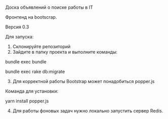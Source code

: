 Доска объявлений о поиске работы в IT

Фронтенд на bootscrap.

Версия 0.3

Для запуска:

1. Склонируйте репозиторий
2. Зайдите в папку проекта и выполните команды:
  
bundle exec bundle

bundle exec rake db:migrate

3. Для корректной работы Bootstrap может понадобиться popper.js

Команда для установки:

yarn install popper.js

4. Для работы фоновых задач нужно локально запустить сервер Redis.

